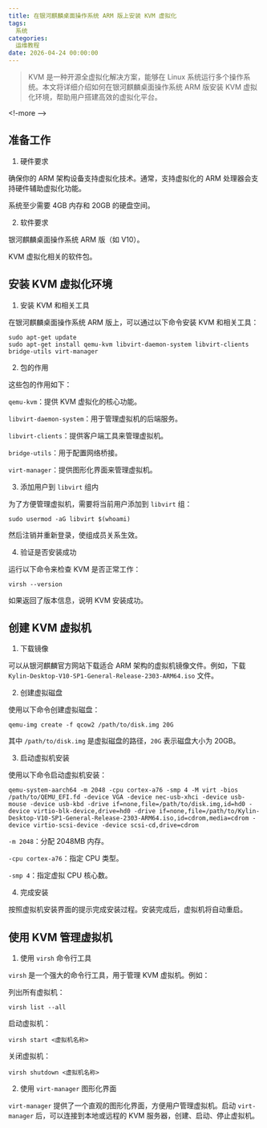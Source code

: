 ```yaml
---
title: 在银河麒麟桌面操作系统 ARM 版上安装 KVM 虚拟化
tags:
  系统
categories:
  运维教程
date: 2026-04-24 00:00:00
---
```


> KVM 是一种开源全虚拟化解决方案，能够在 Linux 系统运行多个操作系统。本文将详细介绍如何在银河麒麟桌面操作系统 ARM 版安装 KVM 虚拟化环境，帮助用户搭建高效的虚拟化平台。

<!-more -->

## 准备工作

1. 硬件要求

确保你的 ARM 架构设备支持虚拟化技术。通常，支持虚拟化的 ARM 处理器会支持硬件辅助虚拟化功能。

系统至少需要 4GB 内存和 20GB 的硬盘空间。

2. 软件要求

银河麒麟桌面操作系统 ARM 版（如 V10）。

KVM 虚拟化相关的软件包。

## 安装 KVM 虚拟化环境

1. 安装 KVM 和相关工具

在银河麒麟桌面操作系统 ARM 版上，可以通过以下命令安装 KVM 和相关工具：

```
sudo apt-get update
sudo apt-get install qemu-kvm libvirt-daemon-system libvirt-clients bridge-utils virt-manager
```

2. 包的作用

这些包的作用如下：

`qemu-kvm`：提供 KVM 虚拟化的核心功能。

`libvirt-daemon-system`：用于管理虚拟机的后端服务。

`libvirt-clients`：提供客户端工具来管理虚拟机。

`bridge-utils`：用于配置网络桥接。

`virt-manager`：提供图形化界面来管理虚拟机。

3. 添加用户到 `libvirt` 组内

为了方便管理虚拟机，需要将当前用户添加到 `libvirt` 组：

```
sudo usermod -aG libvirt $(whoami)
```

然后注销并重新登录，使组成员关系生效。

4. 验证是否安装成功

运行以下命令来检查 KVM 是否正常工作：

```
virsh --version
```

如果返回了版本信息，说明 KVM 安装成功。

## 创建 KVM 虚拟机

1. 下载镜像

可以从银河麒麟官方网站下载适合 ARM 架构的虚拟机镜像文件。例如，下载 `Kylin-Desktop-V10-SP1-General-Release-2303-ARM64.iso` 文件。

2. 创建虚拟磁盘

使用以下命令创建虚拟磁盘：

```
qemu-img create -f qcow2 /path/to/disk.img 20G
```

其中 `/path/to/disk.img` 是虚拟磁盘的路径，`20G` 表示磁盘大小为 20GB。

3. 启动虚拟机安装

使用以下命令启动虚拟机安装：

```
qemu-system-aarch64 -m 2048 -cpu cortex-a76 -smp 4 -M virt -bios /path/to/QEMU_EFI.fd -device VGA -device nec-usb-xhci -device usb-mouse -device usb-kbd -drive if=none,file=/path/to/disk.img,id=hd0 -device virtio-blk-device,drive=hd0 -drive if=none,file=/path/to/Kylin-Desktop-V10-SP1-General-Release-2303-ARM64.iso,id=cdrom,media=cdrom -device virtio-scsi-device -device scsi-cd,drive=cdrom
```

`-m 2048`：分配 2048MB 内存。

`-cpu cortex-a76`：指定 CPU 类型。

`-smp 4`：指定虚拟 CPU 核心数。

4. 完成安装

按照虚拟机安装界面的提示完成安装过程。安装完成后，虚拟机将自动重启。

## 使用 KVM 管理虚拟机

1. 使用 `virsh` 命令行工具

`virsh` 是一个强大的命令行工具，用于管理 KVM 虚拟机。例如：

列出所有虚拟机：

```
virsh list --all
```

启动虚拟机：

```
virsh start <虚拟机名称>
```

关闭虚拟机：

```
virsh shutdown <虚拟机名称>
```

2. 使用 `virt-manager` 图形化界面

`virt-manager` 提供了一个直观的图形化界面，方便用户管理虚拟机。启动 `virt-manager` 后，可以连接到本地或远程的 KVM 服务器，创建、启动、停止虚拟机。
